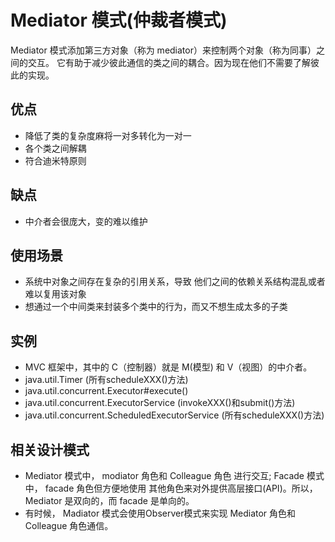 # Mediator 模式(仲裁者模式)
Mediator 模式添加第三方对象（称为 mediator）来控制两个对象（称为同事）之间的交互。
它有助于减少彼此通信的类之间的耦合。因为现在他们不需要了解彼此的实现。  
## 优点
- 降低了类的复杂度麻将一对多转化为一对一
- 各个类之间解耦
- 符合迪米特原则
## 缺点
- 中介者会很庞大，变的难以维护
## 使用场景
- 系统中对象之间存在复杂的引用关系，导致
他们之间的依赖关系结构混乱或者难以复用该对象
- 想通过一个中间类来封装多个类中的行为，而又不想生成太多的子类
## 实例
- MVC 框架中，其中的 C（控制器）就是 M(模型) 和 V（视图）的中介者。
- java.util.Timer (所有scheduleXXX()方法)
- java.util.concurrent.Executor#execute()
- java.util.concurrent.ExecutorService (invokeXXX()和submit()方法)
- java.util.concurrent.ScheduledExecutorService (所有scheduleXXX()方法)
## 相关设计模式
- Mediator 模式中， modiator 角色和 Colleague 角色 进行交互; Facade 模式中， facade 角色但方便地使用
其他角色来对外提供高层接口(API)。所以，Mediator 是双向的，而 facade 是单向的。
- 有时候， Madiator 模式会使用Observer模式来实现 Mediator 角色和 Colleague 角色通信。
